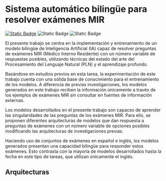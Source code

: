 # Sistema automático bilingüe para resolver exámenes MIR

[![Static Badge](https://img.shields.io/badge/%F0%9F%A4%97%20Huggingface-blue?style=for-the-badge)](https://huggingface.co/) ![Static Badge](https://img.shields.io/badge/PyTorch-F1A77D?style=for-the-badge&logo=pytorch) ![Static Badge](https://img.shields.io/badge/WANDB-black?style=for-the-badge&logo=weightsandbiases)




El presente trabajo se centra en la implementación y entrenamiento de un modelo bilingüe de Inteligencia Artificial (IA) capaz de resolver preguntas de exámenes MIR (Médico Interno Residente) con un número variable de respuestas posibles, utilizando técnicas del estado del arte del  Procesamiento del Lenguaje Natural (PLN) y el aprendizaje profundo.

Basándose en estudios previos en esta tarea, la experimentación de este trabajo cuenta con una sólida base de conocimiento para el entrenamiento de los modelos. A diferencia de previas investigaciones, los modelos generados en este trabajo reciben la información únicamente a través de los ejemplos de exámenes MIR sin consultar en fuentes de información externas.

Los modelos desarrollados en el presente trabajo son capaces de aprender las singularidades de las preguntas de los exámenes MIR. Para ello, se proponen diferentes arquitecturas de modelos que dan respuesta a preguntas de exámenes con un número variable de opciones posibles modificando las arquitecturas de investigaciones previas. 

Haciendo uso de conjuntos de exámenes en español e inglés, los modelos generados presentan una capacidad bilingüe para responder estos exámenes. Esto contrasta con la mayoría de modelos desarrollados hasta la fecha en este tipo de tareas, que utilizan únicamente el inglés.

## Arquitecturas


